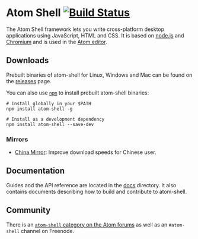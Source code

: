 # Atom Shell [![Build Status](https://travis-ci.org/atom/atom-shell.svg?branch=master)](https://travis-ci.org/atom/atom-shell)

The Atom Shell framework lets you write cross-platform desktop applications
using JavaScript, HTML and CSS. It is based on [node.js](http://nodejs.org) and
[Chromium](http://www.chromium.org) and is used in the [Atom
editor](https://github.com/atom/atom).

## Downloads

Prebuilt binaries of atom-shell for Linux, Windows and Mac can be found on the
[releases](https://github.com/atom/atom-shell/releases) page.

You can also use [`npm`](https://docs.npmjs.com/) to install prebuilt atom-shell binaries:

```
# Install globally in your $PATH
npm install atom-shell -g

# Install as a development dependency
npm install atom-shell --save-dev
```

### Mirrors

- [China Mirror](https://npm.taobao.org/mirrors/atom-shell): Improve download speeds for Chinese user.

## Documentation

Guides and the API reference are located in the
[docs](https://github.com/atom/atom-shell/tree/master/docs) directory. It also
contains documents describing how to build and contribute to atom-shell.

## Community

There is an [`atom-shell` category on the Atom forums](http://discuss.atom.io/category/atom-shell)
as well as an `#atom-shell` channel on Freenode.
